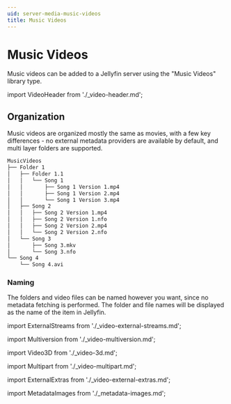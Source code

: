 ```yaml
---
uid: server-media-music-videos
title: Music Videos
---
```


# Music Videos

Music videos can be added to a Jellyfin server using the "Music Videos" library type.

import VideoHeader from './\_video-header.md';

<VideoHeader />

## Organization

Music videos are organized mostly the same as movies, with a few key differences - no external metadata providers are available by default, and multi layer folders are supported.

```txt
MusicVideos
├── Folder 1
│   ├── Folder 1.1
│   │   └── Song 1
│   │       ├── Song 1 Version 1.mp4
│   │       ├── Song 1 Version 2.mp4
│   │       └── Song 1 Version 3.mp4
│   ├── Song 2
│   │   ├── Song 2 Version 1.mp4
│   │   ├── Song 2 Version 1.nfo
│   │   ├── Song 2 Version 2.mp4
│   │   └── Song 2 Version 2.nfo
│   └── Song 3
│       ├── Song 3.mkv
│       └── Song 3.nfo
└── Song 4
    └── Song 4.avi
```

### Naming

The folders and video files can be named however you want, since no metadata fetching is performed. The folder and file names will be displayed as the name of the item in Jellyfin.

import ExternalStreams from './\_video-external-streams.md';

<ExternalStreams defaultTab="movies"/>

import Multiversion from './\_video-multiversion.md';

<Multiversion />

import Video3D from './\_video-3d.md';

<Video3D defaultTab="movies"/>

import Multipart from './\_video-multipart.md';

<Multipart defaultTab="movies"/>

import ExternalExtras from './\_video-external-extras.md';

<ExternalExtras defaultTab="movies"/>

import MetadataImages from './\_metadata-images.md';

<MetadataImages defaultTab="movies"/>
